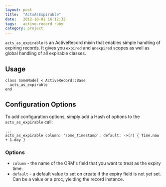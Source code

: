 ```yaml
---
layout: post
title:  "ActsAsExpirable"
date:   2012-10-01 16:12:32
tags:   active-record ruby
category: project
---
```


`acts_as_expirable` is an ActiveRecord mixin that enables simple handling of expiring records. It gives you `expired` and `unexpired` scopes as well as global handling of all expirable classes.

## Usage

```
class SomeModel < ActiveRecord::Base
  acts_as_expirable
end
```

## Configuration Options

To add configuration options, simply add a Hash of options to the `acts_as_expirable` call:

```
...
acts_as_expirable column: 'some_timestamp', default: ->(r) { Time.now + 1.day }
```

### Options

* `column` - the name of the ORM's field that you want to treat as the expiry time.
* `default` - a default value to set on create if the expiry field is not yet set. Can be a value or a proc, yielding the record instance.